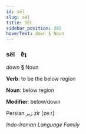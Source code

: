 ```yaml
---
id: sël
slug: sël
title: SËL
sidebar_position: 385
hoverText: down § Noun
---
```


### sël&emsp;<span kind="abugida">ɐ͊ʇ</span>

*down* **§** Noun

**Verb**: to be the below region

**Noun**: below region

**Modifier**: below/down

Persian زیر zir [zeːɾ]

*Indo-Iranian Language Family*